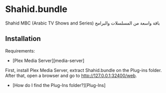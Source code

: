 # Shahid.bundle

Shahid MBC (Arabic TV Shows and Series) باقة واسعة من المسلسلات والبرامج


## Installation

Requirements:

- [Plex Media Server][media-server]
 
First, install Plex Media Server, extract Shahid.bundle on the Plug-ins folder.
After that, open a browser and go to http://127.0.0.1:32400/web.
- [How do I find the Plug-Ins folder?][Plug-Ins]
 


